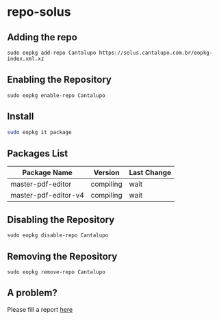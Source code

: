 # repo-solus

## Adding the repo

`sudo eopkg add-repo Cantalupo https://solus.cantalupo.com.br/eopkg-index.xml.xz`
 
## Enabling the Repository

`sudo eopkg enable-repo Cantalupo`

## Install

```bash
sudo eopkg it package
```

## Packages List

| Package Name | Version | Last Change |
| --- | --- | --- |
| master-pdf-editor | compiling | wait |
| master-pdf-editor-v4 | compiling | wait |


## Disabling the Repository

`sudo eopkg disable-repo Cantalupo`

## Removing the Repository

`sudo eopkg remove-repo Cantalupo`

## A problem?

Please fill a report [here](https://github.com/cantalupo555/repo-solus/issues/new)
